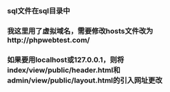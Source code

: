 ### sql文件在sql目录中
### 我这里用了虚拟域名，需要修改hosts文件改为http://phpwebtest.com/
### 如果要用localhost或127.0.0.1，则将index/view/public/header.html和admin/view/public/layout.html的引入网址更改
